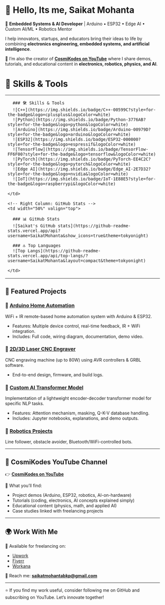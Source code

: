 # 👋 Hello, Its me, Saikat Mohanta 

🚀 **Embedded Systems & AI Developer** | Arduino • ESP32 • Edge AI • Custom AI/ML • Robotics Mentor  

I help innovators, startups, and educators bring their ideas to life by combining **electronics engineering, embedded systems, and artificial intelligence**.  

🔗 I’m also the creator of **[CosmiKodes on YouTube](https://www.youtube.com/@cosmikodes)** where I share demos, tutorials, and educational content in **electronics, robotics, physics, and AI**.  


# 🚀 Skills & Tools

<table>
  <tr>
    <!-- Left Column: Skills & Tools -->
    <td width="50%" valign="top">

      ### 🛠 Skills & Tools
      ![C++](https://img.shields.io/badge/C++-00599C?style=for-the-badge&logo=cplusplus&logoColor=white)  
      ![Python](https://img.shields.io/badge/Python-3776AB?style=for-the-badge&logo=python&logoColor=white)  
      ![Arduino](https://img.shields.io/badge/Arduino-00979D?style=for-the-badge&logo=arduino&logoColor=white)  
      ![ESP32](https://img.shields.io/badge/ESP32-000000?style=for-the-badge&logo=espressif&logoColor=white)  
      ![TensorFlow](https://img.shields.io/badge/TensorFlow-FF6F00?style=for-the-badge&logo=tensorflow&logoColor=white)  
      ![PyTorch](https://img.shields.io/badge/PyTorch-EE4C2C?style=for-the-badge&logo=pytorch&logoColor=white)  
      ![Edge AI](https://img.shields.io/badge/Edge_AI-2E7D32?style=for-the-badge&logo=nvidia&logoColor=white)  
      ![IoT](https://img.shields.io/badge/IoT-1E88E5?style=for-the-badge&logo=raspberrypi&logoColor=white)

    </td>

    <!-- Right Column: GitHub Stats -->
    <td width="50%" valign="top">

      ### 📊 GitHub Stats
      ![Saikat's GitHub stats](https://github-readme-stats.vercel.app/api?username=SaikatMohanta&show_icons=true&theme=tokyonight)  

      ### 🔝 Top Languages
      ![Top Langs](https://github-readme-stats.vercel.app/api/top-langs/?username=SaikatMohanta&layout=compact&theme=tokyonight)

    </td>
  </tr>
</table>


## 📂 Featured Projects  

### 🔹 [Arduino Home Automation](https://github.com/SaikatMohanta/Arduino-Home-Automation)  
WiFi + IR remote-based home automation system with Arduino & ESP32.  
- Features: Multiple device control, real-time feedback, IR + WiFi integration.  
- Includes: Full code, wiring diagram, documentation, demo video.  

### 🔹 [2D/3D Laser CNC Engraver](https://github.com/SaikatMohanta/Laser-CNC-Engraver)  
CNC engraving machine (up to 80W) using AVR controllers & GRBL software.  
- End-to-end design, firmware, and build logs.  

### 🔹 [Custom AI Transformer Model](https://github.com/SaikatMohanta/Custom-Transformer-LLM)  
Implementation of a lightweight encoder-decoder transformer model for specific NLP tasks.  
- Features: Attention mechanism, masking, Q-K-V database handling.  
- Includes: Jupyter notebooks, explanations, and demo outputs.  

### 🔹 [Robotics Projects](https://github.com/SaikatMohanta/Robotics-Collection)  
Line follower, obstacle avoider, Bluetooth/WiFi-controlled bots.  

--------------------------------------------------------------------------------------------------------------------------------------------------------------------------------

## 🎥 CosmiKodes YouTube Channel  

👉 [**CosmiKodes on YouTube**](https://www.youtube.com/@cosmikodes)  

🎯 What you’ll find:  
- Project demos (Arduino, ESP32, robotics, AI-on-hardware)  
- Tutorials (coding, electronics, AI concepts explained simply)  
- Educational content (physics, math, and applied AI)  
- Case studies linked with freelancing projects  

--------------------------------------------------------------------------------------------------------------------------------------------------------------------------------

## 🌍 Work With Me  

💼 Available for freelancing on:  
- [Upwork](https://www.upwork.com/)  
- [Fiverr](https://www.fiverr.com/)  
- [Workana](https://www.workana.com/)  

📩 Reach me: **saikatmohantabkp@gmail.com**  

--------------------------------------------------------------------------------------------------------------------------------------------------------------------------------

⭐ If you find my work useful, consider following me on GitHub and subscribing on YouTube. Let’s innovate together!  
